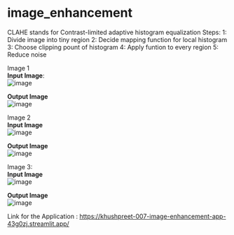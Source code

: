 # image_enhancement
CLAHE stands for Contrast-limited adaptive histogram equalization
Steps: 
1: Divide image into tiny region
2: Decide mapping function for local histogram
3: Choose clipping pount of histogram
4: Apply funtion to every region 
5: Reduce noise

Image 1<br>
**Input Image**:<br>
![image](https://github.com/khushpreet-007/image_enhancement/assets/75271300/8ba2422c-62ad-4a2e-b9b1-8b75da06946b)

**Output Image**<br>
![image](https://github.com/khushpreet-007/image_enhancement/assets/75271300/f8787f9c-3534-4239-8f75-95b25e53b34b)

Image 2<br>
**Input Image**<br>
![image](https://github.com/khushpreet-007/image_enhancement/assets/75271300/e3df9c84-acce-470f-bd7e-f6986fd3475a)

**Output Image**<br>
![image](https://github.com/khushpreet-007/image_enhancement/assets/75271300/b33357ab-929c-41c1-9b71-cdc532436354)

Image 3:<br>
**Input Image** <br>
![image](https://github.com/khushpreet-007/image_enhancement/assets/75271300/c5daefba-2b1f-45d9-94d6-d456bdaca117)

**Output Image**<br>
![image](https://github.com/khushpreet-007/image_enhancement/assets/75271300/1facbcf8-fb5c-454d-a3a0-8c44bae04fa3)


Link for the Application : https://khushpreet-007-image-enhancement-app-43g0zj.streamlit.app/
